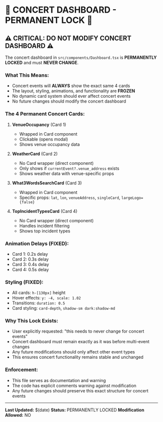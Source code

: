# 🚨 CONCERT DASHBOARD - PERMANENT LOCK 🚨

## ⚠️ CRITICAL: DO NOT MODIFY CONCERT DASHBOARD ⚠️

The concert dashboard in `src/components/Dashboard.tsx` is **PERMANENTLY LOCKED** and must **NEVER CHANGE**.

### What This Means:
- Concert events will **ALWAYS** show the exact same 4 cards
- The layout, styling, animations, and functionality are **FROZEN**
- No dynamic card system should ever affect concert events
- No future changes should modify the concert dashboard

### The 4 Permanent Concert Cards:

1. **VenueOccupancy** (Card 1)
   - Wrapped in Card component
   - Clickable (opens modal)
   - Shows venue occupancy data

2. **WeatherCard** (Card 2)
   - No Card wrapper (direct component)
   - Only shows if `currentEvent?.venue_address` exists
   - Shows weather data with venue-specific props

3. **What3WordsSearchCard** (Card 3)
   - Wrapped in Card component
   - Specific props: `lat`, `lon`, `venueAddress`, `singleCard`, `largeLogo={false}`

4. **TopIncidentTypesCard** (Card 4)
   - No Card wrapper (direct component)
   - Handles incident filtering
   - Shows top incident types

### Animation Delays (FIXED):
- Card 1: 0.2s delay
- Card 2: 0.3s delay  
- Card 3: 0.4s delay
- Card 4: 0.5s delay

### Styling (FIXED):
- All cards: `h-[130px]` height
- Hover effects: `y: -4, scale: 1.02`
- Transitions: `duration: 0.5`
- Card styling: `card-depth`, `shadow-sm dark:shadow-md`

### Why This Lock Exists:
- User explicitly requested: "this needs to never change for concert events"
- Concert dashboard must remain exactly as it was before multi-event changes
- Any future modifications should only affect other event types
- This ensures concert functionality remains stable and unchanged

### Enforcement:
- This file serves as documentation and warning
- The code has explicit comments warning against modification
- Any future changes should preserve this exact structure for concert events

---

**Last Updated:** $(date)
**Status:** PERMANENTLY LOCKED
**Modification Allowed:** NO
